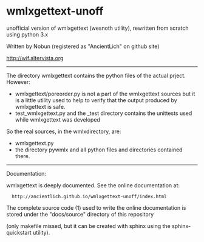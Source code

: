 # wmlxgettext-unoff
unofficial version of wmlxgettext (wesnoth utility), rewritten from scratch using python 3.x

Written by Nobun (registered as "AncientLich" on github site)

http://wif.altervista.org

-------------------------------------------------------------------

The directory wmlxgettext contains the python files of the actual prject.
However:
   
   * wmlxgettext/poreorder.py is not a part of the wmlxgettext sources but it
     is a little utility used to help to verify that the output produced by 
     wmlxgettext is safe.
   * test_wmlxgettext.py and the _test directory contains the unittests used
     while wmlxgettext was developed
   
So the real sources, in the wmlxdirectory, are:
   * wmlxgettext.py
   * the directory pywmlx and all python files and directories contained there.

--------------------------------------------------------------------

Documentation:
    
wmlxgettext is deeply documented. See the online documentation at:
  
      http://ancientlich.github.io/wmlxgettext-unoff/index.html
  

The complete source code (1) used to write the online documentation is stored 
under the "docs/source" directory of this repository 

(only makefile missed, but it can be created with sphinx using the 
sphinx-quickstart utility).

